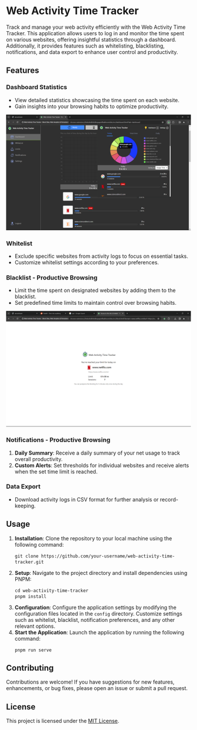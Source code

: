 <h1>Web Activity Time Tracker</h1>
<p>
  Track and manage your web activity efficiently with the Web Activity Time Tracker. This
  application allows users to log in and monitor the time spent on various websites, offering
  insightful statistics through a dashboard. Additionally, it provides features such as
  whitelisting, blacklisting, notifications, and data export to enhance user control and
  productivity.
</p>

<h2>Features</h2>

<h3>Dashboard Statistics</h3>
<ul>
  <li>View detailed statistics showcasing the time spent on each website.</li>
  <li>Gain insights into your browsing habits to optimize productivity.</li>
</ul>
<img src="dashboard_image.png" alt="Dashboard Screenshot">

<h3>Whitelist</h3>
<ul>
  <li>Exclude specific websites from activity logs to focus on essential tasks.</li>
  <li>Customize whitelist settings according to your preferences.</li>
</ul>

<h3>Blacklist - Productive Browsing</h3>
<ul>
  <li>Limit the time spent on designated websites by adding them to the blacklist.</li>
  <li>Set predefined time limits to maintain control over browsing habits.</li>
</ul>
<img src="blacklist_image.png" alt="Blacklist Screenshot">

<h3>Notifications - Productive Browsing</h3>
<ol>
  <li>
    <strong>Daily Summary</strong>: Receive a daily summary of your net usage to track overall
    productivity.
  </li>
  <li>
    <strong>Custom Alerts</strong>: Set thresholds for individual websites and receive alerts when
    the set time limit is reached.
  </li>
</ol>

<h3>Data Export</h3>
<ul>
  <li>Download activity logs in CSV format for further analysis or record-keeping.</li>
</ul>



<h2>Usage</h2>
<ol>
    <li><strong>Installation</strong>: Clone the repository to your local machine using the following command:</li>
    <pre><code>git clone https://github.com/your-username/web-activity-time-tracker.git</code></pre>
    <li><strong>Setup</strong>: Navigate to the project directory and install dependencies using PNPM:</li>
    <pre><code>cd web-activity-time-tracker
pnpm install</code></pre>
    <li><strong>Configuration</strong>: Configure the application settings by modifying the configuration files located in the <code>config</code> directory. Customize settings such as whitelist, blacklist, notification preferences, and any other relevant options.</li>
    <li><strong>Start the Application</strong>: Launch the application by running the following command:</li>
    <pre><code>pnpm run serve</code></pre>
    
</ol>

<h2>Contributing</h2>
<p>
  Contributions are welcome! If you have suggestions for new features, enhancements, or bug fixes,
  please open an issue or submit a pull request.
</p>

<h2>License</h2>
<p>This project is licensed under the <a href="LICENSE">MIT License</a>.</p>

